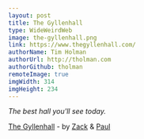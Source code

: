 ```yaml
---
layout: post
title: The Gyllenhall
type: WideWeirdWeb
image: the-gyllenhall.png
link: https://www.thegyllenhall.com/
authorName: Tim Holman
authorUrl: http://tholman.com
authorGithub: tholman
remoteImage: true
imgWidth: 314
imgHeight: 234
---
```


_The best hall you'll see today._

[The Gyllenhall](https://www.thegyllenhall.com/) - by [Zack](http://www.zack-johnson.com/) & [Paul](http://www.paulbfeldmann.com/)
